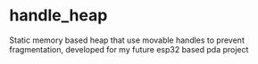 # handle_heap
Static memory based heap that use movable handles to prevent fragmentation, developed for my future esp32 based pda project
